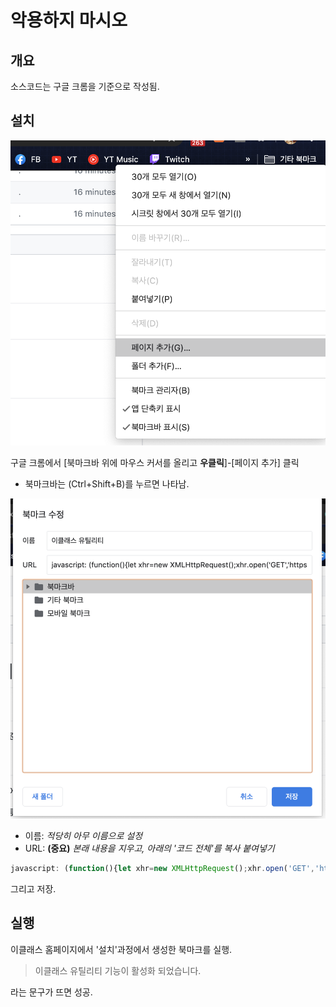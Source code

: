 
# 악용하지 마시오

## 개요
소스코드는 구글 크롬을 기준으로 작성됨.

## 설치

![페이지 추가](img/1.png)

구글 크롬에서 [북마크바 위에 마우스 커서를 올리고 **우클릭**]-[페이지 추가] 클릭
* 북마크바는 (Ctrl+Shift+B)를 누르면 나타남.

![북마크 수정](img/2.png)

* 이름: *적당히 아무 이름으로 설정*
* URL: **(중요)** *본래 내용을 지우고, 아래의 '코드 전체'를 복사 붙여넣기*

```javascript
javascript: (function(){let xhr=new XMLHttpRequest();xhr.open('GET','https://raw.githubusercontent.com/Hepheir/web_functions/master/dgu-eclass-vulnerable/linker-compressed.js');xhr.onreadystatechange=()=>{if(xhr.readyState==XMLHttpRequest.DONE)eval(xhr.responseText);};xhr.send();})();
```

그리고 저장.

## 실행
이클래스 홈페이지에서 '설치'과정에서 생성한 북마크를 실행.

> 이클래스 유틸리티 기능이 활성화 되었습니다.

라는 문구가 뜨면 성공.
